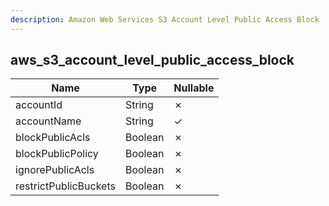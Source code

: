 ```yaml
---
description: Amazon Web Services S3 Account Level Public Access Block
---
```

aws_s3_account_level_public_access_block
----------------------------------------

| **Name**              | **Type** | **Nullable** |
| --------------------- | -------- | ------------ |
| accountId             | String   | &cross;      |
| accountName           | String   | &check;      |
| blockPublicAcls       | Boolean  | &cross;      |
| blockPublicPolicy     | Boolean  | &cross;      |
| ignorePublicAcls      | Boolean  | &cross;      |
| restrictPublicBuckets | Boolean  | &cross;      |

